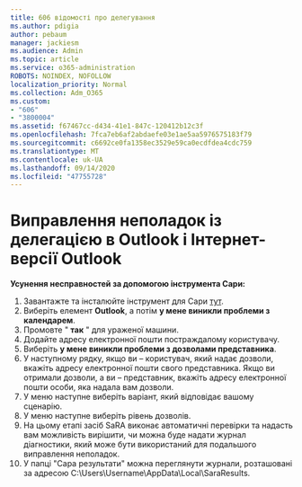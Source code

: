 ```yaml
---
title: 606 відомості про делегування
ms.author: pdigia
author: pebaum
manager: jackiesm
ms.audience: Admin
ms.topic: article
ms.service: o365-administration
ROBOTS: NOINDEX, NOFOLLOW
localization_priority: Normal
ms.collection: Adm_O365
ms.custom:
- "606"
- "3800004"
ms.assetid: f67467cc-d434-41e1-847c-120412b12c3f
ms.openlocfilehash: 7fca7eb6af2abdaefe03e1ae5aa5976575183f79
ms.sourcegitcommit: c6692ce0fa1358ec3529e59ca0ecdfdea4cdc759
ms.translationtype: MT
ms.contentlocale: uk-UA
ms.lasthandoff: 09/14/2020
ms.locfileid: "47755728"
---
```

# <a name="troubleshooting-delegation-in-outlook-and-outlook-on-the-web"></a>Виправлення неполадок із делегацією в Outlook і Інтернет-версії Outlook

**Усунення несправностей за допомогою інструмента Сари:**

1. Завантажте та інсталюйте інструмент для Сари [тут](https://aka.ms/SaRA-SkypeForBusinessSignIn).
1. Виберіть елемент **Outlook**, а потім **у мене виникли проблеми з календарем**.
1. Промовте " **так** " для ураженої машини.
1. Додайте адресу електронної пошти постраждалому користувачу.
1. Виберіть **у мене виникли проблеми з дозволами представника**.
1. У наступному рядку, якщо ви – користувач, який надає дозволи, вкажіть адресу електронної пошти свого представника. Якщо ви отримали дозволи, а ви – представник, вкажіть адресу електронної пошти особи, яка надала вам дозволи.
1. У меню наступне виберіть варіант, який відповідає вашому сценарію.
1. У меню наступне виберіть рівень дозволів.
1. На цьому етапі засіб SaRA виконає автоматичні перевірки та надасть вам можливість вирішити, чи можна буде надати журнал діагностики, який може бути використаний для подальшого виправлення неполадок.
1. У папці "Сара результати" можна переглянути журнали, розташовані за адресою C:\Users\Username\AppData\Local\SaraResults.
